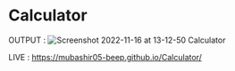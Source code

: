 # Calculator
 
OUTPUT : 
![Screenshot 2022-11-16 at 13-12-50 Calculator](https://user-images.githubusercontent.com/100374421/202124312-9a89efdb-858b-4c9d-8b3c-1aef477a779f.png)
 
LIVE : 
https://mubashir05-beep.github.io/Calculator/
